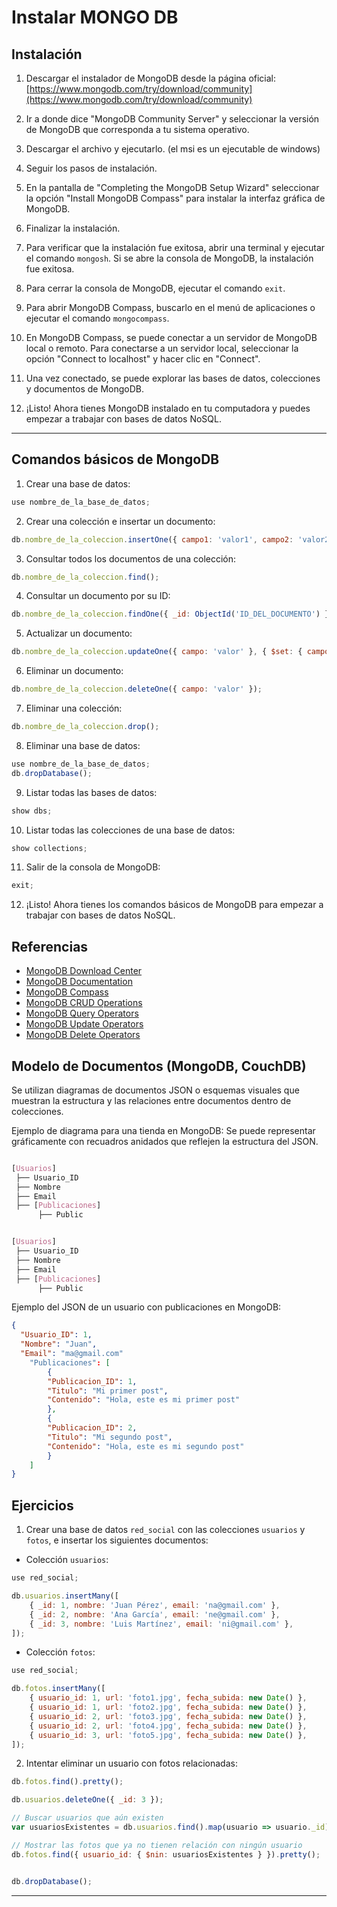 # Instalar MONGO DB

## Instalación 

1. Descargar el instalador de MongoDB desde la página oficial: [https://www.mongodb.com/try/download/community](https://www.mongodb.com/try/download/community)

2. Ir a donde dice "MongoDB Community Server" y seleccionar la versión de MongoDB que corresponda a tu sistema operativo.

3. Descargar el archivo y ejecutarlo.
(el msi es un ejecutable de windows)

4. Seguir los pasos de instalación.

5. En la pantalla de "Completing the MongoDB Setup Wizard" seleccionar la opción "Install MongoDB Compass" para instalar la interfaz gráfica de MongoDB.

6. Finalizar la instalación.

7. Para verificar que la instalación fue exitosa, abrir una terminal y ejecutar el comando `mongosh`. Si se abre la consola de MongoDB, la instalación fue exitosa.

8. Para cerrar la consola de MongoDB, ejecutar el comando `exit`.

9. Para abrir MongoDB Compass, buscarlo en el menú de aplicaciones o ejecutar el comando `mongocompass`.

10. En MongoDB Compass, se puede conectar a un servidor de MongoDB local o remoto. Para conectarse a un servidor local, seleccionar la opción "Connect to localhost" y hacer clic en "Connect".

11. Una vez conectado, se puede explorar las bases de datos, colecciones y documentos de MongoDB.

12. ¡Listo! Ahora tienes MongoDB instalado en tu computadora y puedes empezar a trabajar con bases de datos NoSQL.


--- 


## Comandos básicos de MongoDB

1. Crear una base de datos:

```javascript
use nombre_de_la_base_de_datos;
```

2. Crear una colección e insertar un documento:

```javascript
db.nombre_de_la_coleccion.insertOne({ campo1: 'valor1', campo2: 'valor2' });
```

3. Consultar todos los documentos de una colección:

```javascript
db.nombre_de_la_coleccion.find();
```

4. Consultar un documento por su ID:

```javascript
db.nombre_de_la_coleccion.findOne({ _id: ObjectId('ID_DEL_DOCUMENTO') });
```

5. Actualizar un documento:

```javascript
db.nombre_de_la_coleccion.updateOne({ campo: 'valor' }, { $set: { campo_actualizado: 'nuevo_valor' } });
```

6. Eliminar un documento:

```javascript
db.nombre_de_la_coleccion.deleteOne({ campo: 'valor' });
```

7. Eliminar una colección:

```javascript
db.nombre_de_la_coleccion.drop();
```

8. Eliminar una base de datos:

```javascript
use nombre_de_la_base_de_datos;
db.dropDatabase();
```

9. Listar todas las bases de datos:

```javascript
show dbs;
```

10. Listar todas las colecciones de una base de datos:

```javascript
show collections;
```

11. Salir de la consola de MongoDB:

```javascript
exit;
```

12. ¡Listo! Ahora tienes los comandos básicos de MongoDB para empezar a trabajar con bases de datos NoSQL.

## Referencias

- [MongoDB Download Center](https://www.mongodb.com/try/download/community)
- [MongoDB Documentation](https://docs.mongodb.com/manual/)
- [MongoDB Compass](https://www.mongodb.com/products/compass)
- [MongoDB CRUD Operations](https://docs.mongodb.com/manual/crud/)
- [MongoDB Query Operators](https://docs.mongodb.com/manual/reference/operator/query/)
- [MongoDB Update Operators](https://docs.mongodb.com/manual/reference/operator/update/)
- [MongoDB Delete Operators](https://docs.mongodb.com/manual/reference/operator/delete/)


## Modelo de Documentos (MongoDB, CouchDB)

Se utilizan diagramas de documentos JSON o esquemas visuales que muestran la estructura y las relaciones entre documentos dentro de colecciones.

Ejemplo de diagrama para una tienda en MongoDB:
Se puede representar gráficamente con recuadros anidados que reflejen la estructura del JSON.

```css

[Usuarios]
 ├── Usuario_ID
 ├── Nombre
 ├── Email
 ├── [Publicaciones]
      ├── Public
```

```css

[Usuarios]
 ├── Usuario_ID
 ├── Nombre
 ├── Email
 ├── [Publicaciones]
      ├── Public
```

Ejemplo del JSON de un usuario con publicaciones en MongoDB:

```json
{
  "Usuario_ID": 1,
  "Nombre": "Juan",
  "Email": "ma@gmail.com"
    "Publicaciones": [
        {
        "Publicacion_ID": 1,
        "Titulo": "Mi primer post",
        "Contenido": "Hola, este es mi primer post"
        },
        {
        "Publicacion_ID": 2,
        "Titulo": "Mi segundo post",
        "Contenido": "Hola, este es mi segundo post"
        }
    ]
}
```

## Ejercicios

1. Crear una base de datos `red_social` con las colecciones `usuarios` y `fotos`, e insertar los siguientes documentos:

- Colección `usuarios`:

```javascript
use red_social;

db.usuarios.insertMany([
    { _id: 1, nombre: 'Juan Pérez', email: 'na@gmail.com' },
    { _id: 2, nombre: 'Ana García', email: 'ne@gmail.com' },
    { _id: 3, nombre: 'Luis Martínez', email: 'ni@gmail.com' },
]);

```

- Colección `fotos`:

```javascript
use red_social;

db.fotos.insertMany([
    { usuario_id: 1, url: 'foto1.jpg', fecha_subida: new Date() },
    { usuario_id: 1, url: 'foto2.jpg', fecha_subida: new Date() },
    { usuario_id: 2, url: 'foto3.jpg', fecha_subida: new Date() },
    { usuario_id: 2, url: 'foto4.jpg', fecha_subida: new Date() },
    { usuario_id: 3, url: 'foto5.jpg', fecha_subida: new Date() },
]);

```

2. Intentar eliminar un usuario con fotos relacionadas:

```javascript
db.fotos.find().pretty();

db.usuarios.deleteOne({ _id: 3 });

// Buscar usuarios que aún existen
var usuariosExistentes = db.usuarios.find().map(usuario => usuario._id);

// Mostrar las fotos que ya no tienen relación con ningún usuario
db.fotos.find({ usuario_id: { $nin: usuariosExistentes } }).pretty();
```

```js

db.dropDatabase();
```

---